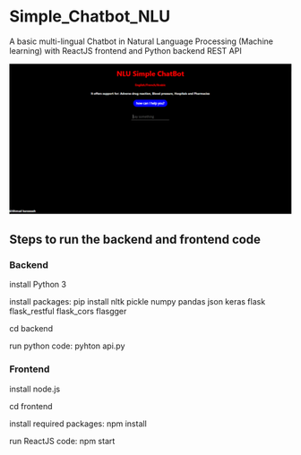 # Simple_Chatbot_NLU
A basic multi-lingual Chatbot in Natural Language Processing (Machine learning) with ReactJS frontend and Python backend REST API

![Screenshot](image.gif)


## Steps to run the backend and frontend code

### Backend
install Python 3

install packages: pip install nltk pickle numpy pandas json keras flask flask_restful flask_cors flasgger

cd backend

run python code: pyhton api.py


### Frontend
install node.js

cd frontend

install required packages: npm install

run ReactJS code: npm start
